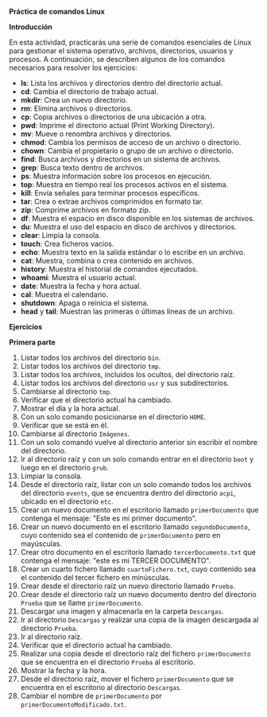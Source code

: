 **Práctica de comandos Linux**

**Introducción**

En esta actividad, practicarás una serie de comandos esenciales de Linux para gestionar el sistema operativo, archivos, directorios, usuarios y procesos. A continuación, se describen algunos de los comandos necesarios para resolver los ejercicios:

- **ls**: Lista los archivos y directorios dentro del directorio actual.
- **cd**: Cambia el directorio de trabajo actual.
- **mkdir**: Crea un nuevo directorio.
- **rm**: Elimina archivos o directorios.
- **cp**: Copia archivos o directorios de una ubicación a otra.
- **pwd**: Imprime el directorio actual (Print Working Directory).
- **mv**: Mueve o renombra archivos y directorios.
- **chmod**: Cambia los permisos de acceso de un archivo o directorio.
- **chown**: Cambia el propietario o grupo de un archivo o directorio.
- **find**: Busca archivos y directorios en un sistema de archivos.
- **grep**: Busca texto dentro de archivos.
- **ps**: Muestra información sobre los procesos en ejecución.
- **top**: Muestra en tiempo real los procesos activos en el sistema.
- **kill**: Envía señales para terminar procesos específicos.
- **tar**: Crea o extrae archivos comprimidos en formato tar.
- **zip**: Comprime archivos en formato zip.
- **df**: Muestra el espacio en disco disponible en los sistemas de archivos.
- **du**: Muestra el uso del espacio en disco de archivos y directorios.
- **clear**: Limpia la consola.
- **touch**: Crea ficheros vacíos.
- **echo**: Muestra texto en la salida estándar o lo escribe en un archivo.
- **cat**: Muestra, combina o crea contenido en archivos.
- **history**: Muestra el historial de comandos ejecutados.
- **whoami**: Muestra el usuario actual.
- **date**: Muestra la fecha y hora actual.
- **cal**: Muestra el calendario.
- **shutdown**: Apaga o reinicia el sistema.
- **head** y **tail**: Muestran las primeras o últimas líneas de un archivo.

**Ejercicios**

**Primera parte**
1. Listar todos los archivos del directorio `bin`.
2. Listar todos los archivos del directorio `tmp`.
3. Listar todos los archivos, incluidos los ocultos, del directorio raíz.
4. Listar todos los archivos del directorio `usr` y sus subdirectorios.
5. Cambiarse al directorio `tmp`.
6. Verificar que el directorio actual ha cambiado.
7. Mostrar el día y la hora actual.
8. Con un solo comando posicionarse en el directorio `HOME`.
9. Verificar que se está en él.
10. Cambiarse al directorio `Imágenes`.
11. Con un solo comando vuelve al directorio anterior sin escribir el nombre del directorio.
12. Ir al directorio raíz y con un solo comando entrar en el directorio `boot` y luego en el directorio `grub`.
13. Limpiar la consola.
14. Desde el directorio raíz, listar con un solo comando todos los archivos del directorio `events`, que se encuentra dentro del directorio `acpi`, ubicado en el directorio `etc`.
15. Crear un nuevo documento en el escritorio llamado `primerDocumento` que contenga el mensaje: "Este es mi primer documento".
16. Crear un nuevo documento en el escritorio llamado `segundoDocumento`, cuyo contenido sea el contenido de `primerDocumento` pero en mayúsculas.
17. Crear otro documento en el escritorio llamado `tercerDocumento.txt` que contenga el mensaje: "este es mi TERCER DOCUMENTO".
18. Crear un cuarto fichero llamado `cuartoFichero.txt`, cuyo contenido sea el contenido del tercer fichero en minúsculas.
19. Crear desde el directorio raíz un nuevo directorio llamado `Prueba`.
20. Crear desde el directorio raíz un nuevo documento dentro del directorio `Prueba` que se llame `primerDocumento`.
21. Descargar una imagen y almacenarla en la carpeta `Descargas`.
22. Ir al directorio `Descargas` y realizar una copia de la imagen descargada al directorio `Prueba`.
23. Ir al directorio raíz.
24. Verificar que el directorio actual ha cambiado.
25. Realizar una copia desde el directorio raíz del fichero `primerDocumento` que se encuentra en el directorio `Prueba` al escritorio.
26. Mostrar la fecha y la hora.
27. Desde el directorio raíz, mover el fichero `primerDocumento` que se encuentra en el escritorio al directorio `Descargas`.
28. Cambiar el nombre de `primerDocumento` por `primerDocumentoModificado.txt`.

